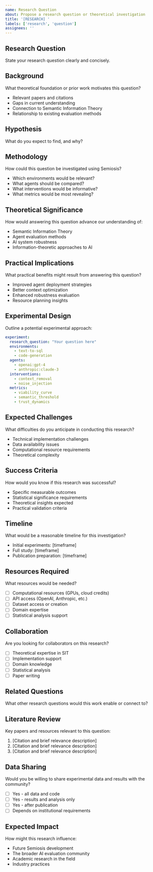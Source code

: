 ```yaml
---
name: Research Question
about: Propose a research question or theoretical investigation
title: '[RESEARCH] '
labels: ['research', 'question']
assignees: ''
---
```


## Research Question
State your research question clearly and concisely.

## Background
What theoretical foundation or prior work motivates this question?
- Relevant papers and citations
- Gaps in current understanding
- Connection to Semantic Information Theory
- Relationship to existing evaluation methods

## Hypothesis
What do you expect to find, and why?

## Methodology
How could this question be investigated using Semiosis?
- Which environments would be relevant?
- What agents should be compared?
- What interventions would be informative?
- What metrics would be most revealing?

## Theoretical Significance
How would answering this question advance our understanding of:
- Semantic Information Theory
- Agent evaluation methods
- AI system robustness
- Information-theoretic approaches to AI

## Practical Implications
What practical benefits might result from answering this question?
- Improved agent deployment strategies
- Better context optimization
- Enhanced robustness evaluation
- Resource planning insights

## Experimental Design
Outline a potential experimental approach:

```yaml
experiment:
  research_question: "Your question here"
  environments:
    - text-to-sql
    - code-generation
  agents:
    - openai:gpt-4
    - anthropic:claude-3
  interventions:
    - context_removal
    - noise_injection
  metrics:
    - viability_curve
    - semantic_threshold
    - trust_dynamics
```

## Expected Challenges
What difficulties do you anticipate in conducting this research?
- Technical implementation challenges
- Data availability issues
- Computational resource requirements
- Theoretical complexity

## Success Criteria
How would you know if this research was successful?
- Specific measurable outcomes
- Statistical significance requirements
- Theoretical insights expected
- Practical validation criteria

## Timeline
What would be a reasonable timeline for this investigation?
- Initial experiments: [timeframe]
- Full study: [timeframe]
- Publication preparation: [timeframe]

## Resources Required
What resources would be needed?
- [ ] Computational resources (GPUs, cloud credits)
- [ ] API access (OpenAI, Anthropic, etc.)
- [ ] Dataset access or creation
- [ ] Domain expertise
- [ ] Statistical analysis support

## Collaboration
Are you looking for collaborators on this research?
- [ ] Theoretical expertise in SIT
- [ ] Implementation support
- [ ] Domain knowledge
- [ ] Statistical analysis
- [ ] Paper writing

## Related Questions
What other research questions would this work enable or connect to?

## Literature Review
Key papers and resources relevant to this question:
1. [Citation and brief relevance description]
2. [Citation and brief relevance description]
3. [Citation and brief relevance description]

## Data Sharing
Would you be willing to share experimental data and results with the community?
- [ ] Yes - all data and code
- [ ] Yes - results and analysis only
- [ ] Yes - after publication
- [ ] Depends on institutional requirements

## Expected Impact
How might this research influence:
- Future Semiosis development
- The broader AI evaluation community
- Academic research in the field
- Industry practices